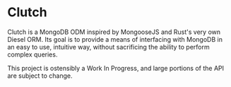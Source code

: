 # Clutch

Clutch is a MongoDB ODM inspired by MongooseJS and Rust's very own 
Diesel ORM. Its goal is to provide a means of interfacing with MongoDB 
in an easy to use, intuitive way, without sacrificing the ability to 
perform complex queries.

This project is ostensibly a Work In Progress, and large portions of the 
API are subject to change.